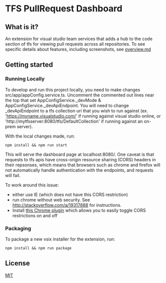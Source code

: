 # TFS PullRequest Dashboard
## What is it?
An extension for visual studio team services that adds a hub to the code section of tfs for viewing pull requests across all repositories.  To see specific details about features, including screenshots, see [overview.md](src/overview.md)

## Getting started

### Running Locally

To develop and run this project locally, you need to make changes src/app/appConfig.service.ts.  Uncomment the commented out lines near the top that set AppConfigService._devMode & AppConfigService._devApiEndpoint.  You will need to change _devApiEndpoint to a tfs collection uri that you wish to run against (ex. 'https://myname.visualstudio.com/' if running against visual studio online, or 'http://mytfsserver:8080/tfs/DefaultCollection' if running against an on-prem server).

With the local changes made, run:

`npm install && npm run start`

This will serve the dashboard page at localhost:8080/.  One caveat is that requests to tfs apis have cross-origin resource sharing (CORS) headers in their repsonses, which means that browsers such as chrome and firefox will not automatically handle authentication with the endpoints, and requests will fail.

To work around this issue:
- either use IE (which does not have this CORS restriction)
- run chrome without web security. See <http://stackoverflow.com/a/19317888> for instructions.
- Install [this Chrome plugin](https://chrome.google.com/webstore/detail/allow-control-allow-origi/nlfbmbojpeacfghkpbjhddihlkkiljbi?hl=en) which allows you to easily toggle CORS restrictions on and off

### Packaging

To package a new vsix installer for the extension, run:

`npm install && npm run package`

## License
[MIT](LICENSE)
